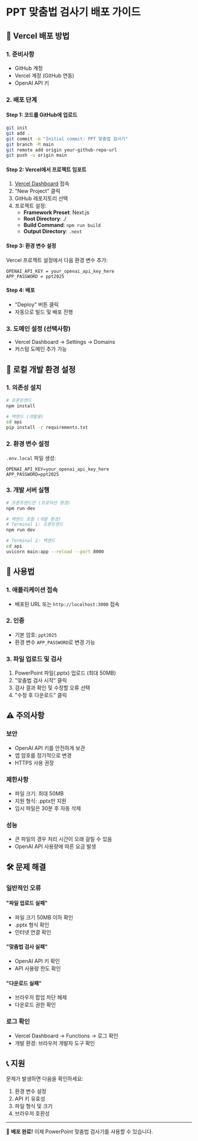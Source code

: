 # PPT 맞춤법 검사기 배포 가이드

## 🚀 Vercel 배포 방법

### 1. 준비사항
- GitHub 계정
- Vercel 계정 (GitHub 연동)
- OpenAI API 키

### 2. 배포 단계

#### Step 1: 코드를 GitHub에 업로드
```bash
git init
git add .
git commit -m "Initial commit: PPT 맞춤법 검사기"
git branch -M main
git remote add origin your-github-repo-url
git push -u origin main
```

#### Step 2: Vercel에서 프로젝트 임포트
1. [Vercel Dashboard](https://vercel.com/dashboard) 접속
2. "New Project" 클릭
3. GitHub 레포지토리 선택
4. 프로젝트 설정:
   - **Framework Preset**: Next.js
   - **Root Directory**: ./
   - **Build Command**: `npm run build`
   - **Output Directory**: `.next`

#### Step 3: 환경 변수 설정
Vercel 프로젝트 설정에서 다음 환경 변수 추가:

```
OPENAI_API_KEY = your_openai_api_key_here
APP_PASSWORD = ppt2025
```

#### Step 4: 배포
- "Deploy" 버튼 클릭
- 자동으로 빌드 및 배포 진행

### 3. 도메인 설정 (선택사항)
- Vercel Dashboard → Settings → Domains
- 커스텀 도메인 추가 가능

## 🔧 로컬 개발 환경 설정

### 1. 의존성 설치
```bash
# 프론트엔드
npm install

# 백엔드 (개발용)
cd api
pip install -r requirements.txt
```

### 2. 환경 변수 설정
`.env.local` 파일 생성:
```
OPENAI_API_KEY=your_openai_api_key_here
APP_PASSWORD=ppt2025
```

### 3. 개발 서버 실행
```bash
# 프론트엔드만 (프로덕션 환경)
npm run dev

# 백엔드 포함 (개발 환경)
# Terminal 1: 프론트엔드
npm run dev

# Terminal 2: 백엔드
cd api
uvicorn main:app --reload --port 8000
```

## 📝 사용법

### 1. 애플리케이션 접속
- 배포된 URL 또는 `http://localhost:3000` 접속

### 2. 인증
- 기본 암호: `ppt2025`
- 환경 변수 `APP_PASSWORD`로 변경 가능

### 3. 파일 업로드 및 검사
1. PowerPoint 파일(.pptx) 업로드 (최대 50MB)
2. "맞춤법 검사 시작" 클릭
3. 검사 결과 확인 및 수정할 오류 선택
4. "수정 후 다운로드" 클릭

## ⚠️ 주의사항

### 보안
- OpenAI API 키를 안전하게 보관
- 앱 암호를 정기적으로 변경
- HTTPS 사용 권장

### 제한사항
- 파일 크기: 최대 50MB
- 지원 형식: .pptx만 지원
- 임시 파일은 30분 후 자동 삭제

### 성능
- 큰 파일의 경우 처리 시간이 오래 걸릴 수 있음
- OpenAI API 사용량에 따른 요금 발생

## 🛠️ 문제 해결

### 일반적인 오류

#### "파일 업로드 실패"
- 파일 크기 50MB 이하 확인
- .pptx 형식 확인
- 인터넷 연결 확인

#### "맞춤법 검사 실패"
- OpenAI API 키 확인
- API 사용량 한도 확인

#### "다운로드 실패"
- 브라우저 팝업 차단 해제
- 다운로드 권한 확인

### 로그 확인
- Vercel Dashboard → Functions → 로그 확인
- 개발 환경: 브라우저 개발자 도구 확인

## 📞 지원

문제가 발생하면 다음을 확인하세요:
1. 환경 변수 설정
2. API 키 유효성
3. 파일 형식 및 크기
4. 브라우저 호환성

---

🎉 **배포 완료!** 이제 PowerPoint 맞춤법 검사기를 사용할 수 있습니다.
